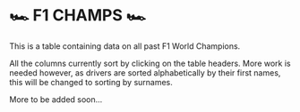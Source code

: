 # 🏎 F1 CHAMPS 🏎 #

This is a table containing data on all past F1 World Champions.

All the columns currently sort by clicking on the table headers. More work is needed however, as drivers are sorted alphabetically by their first names, this will be changed to sorting by surnames.

More to be added soon...